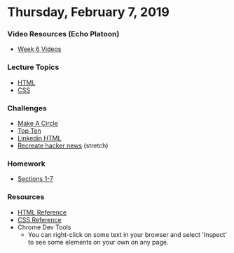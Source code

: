 Thursday, February 7, 2019
=======================
### Video Resources (Echo Platoon)
- [Week 6 Videos](https://www.youtube.com/watch?v=u5UT7jBwbEU&list=PLu0CiQ7bzwESK8JWt1KVzAHzjo7cVhs-f)

### Lecture Topics
* [HTML](https://docs.google.com/presentation/d/1TL9iBS7bZelSkcSQuc4cqNiv_Xphq4tueFm_mqgw-L0/edit?usp=sharing)
* [CSS](https://docs.google.com/presentation/d/154mAP_fYS4dH1nI9McczXNs5ZAkjqbDecWsbVD5odwg/edit?usp=sharing)

### Challenges
* [Make A Circle](https://github.com/hotelplatoon/make-a-circle)
* [Top Ten](https://github.com/hotelplatoon/top-ten)
* [Linkedin HTML](https://github.com/hotelplatoon/linkedin-html)
* [Recreate hacker news](https://github.com/hotelplatoon/html-sectioning) (stretch)

### Homework
* [Sections 1-7](http://learn.shayhowe.com/)

### Resources
* [HTML Reference](http://htmlreference.io/)
* [CSS Reference](http://cssreference.io/)
* Chrome Dev Tools
  * You can right-click on some text in your browser and select 'Inspect' to see some elements on your own on any page.

